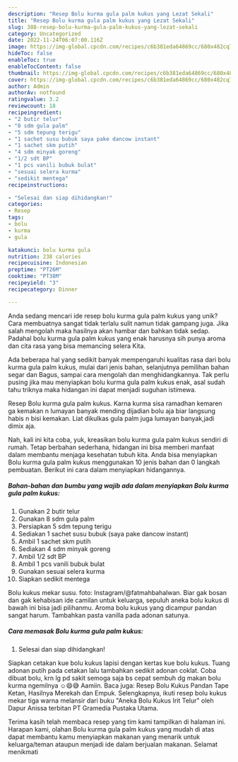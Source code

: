 ```yaml
---
description: "Resep Bolu kurma gula palm kukus yang Lezat Sekali"
title: "Resep Bolu kurma gula palm kukus yang Lezat Sekali"
slug: 388-resep-bolu-kurma-gula-palm-kukus-yang-lezat-sekali
category: Uncategorized
date: 2022-11-24T06:07:00.116Z
image: https://img-global.cpcdn.com/recipes/c6b381eda64869cc/680x482cq70/bolu-kurma-gula-palm-kukus-foto-resep-utama.jpg
hideToc: false
enableToc: true
enableTocContent: false
thumbnail: https://img-global.cpcdn.com/recipes/c6b381eda64869cc/680x482cq70/bolu-kurma-gula-palm-kukus-foto-resep-utama.jpg
cover: https://img-global.cpcdn.com/recipes/c6b381eda64869cc/680x482cq70/bolu-kurma-gula-palm-kukus-foto-resep-utama.jpg
author: Admin
authorAv: notfound
ratingvalue: 3.2
reviewcount: 18
recipeingredient:
- "2 butir telur"
- "8 sdm gula palm"
- "5 sdm tepung terigu"
- "1 sachet susu bubuk saya pake dancow instant"
- "1 sachet skm putih"
- "4 sdm minyak goreng"
- "1/2 sdt BP"
- "1 pcs vanili bubuk bulat"
- "sesuai selera kurma"
- "sedikit mentega"
recipeinstructions:

- "Selesai dan siap dihidangkan!"
categories:
- Resep
tags:
- bolu
- kurma
- gula

katakunci: bolu kurma gula 
nutrition: 238 calories
recipecuisine: Indonesian
preptime: "PT26M"
cooktime: "PT38M"
recipeyield: "3"
recipecategory: Dinner

---
```





Anda sedang mencari ide resep bolu kurma gula palm kukus yang unik? Cara membuatnya sangat tidak terlalu sulit namun tidak gampang juga. Jika salah mengolah maka hasilnya akan hambar dan bahkan tidak sedap. Padahal bolu kurma gula palm kukus yang enak harusnya sih punya aroma dan cita rasa yang bisa memancing selera Kita.





Ada beberapa hal yang sedikit banyak mempengaruhi kualitas rasa dari bolu kurma gula palm kukus, mulai dari jenis bahan, selanjutnya pemilihan bahan segar dan Bagus, sampai cara mengolah dan menghidangkannya. Tak perlu pusing jika mau menyiapkan bolu kurma gula palm kukus enak,      asal sudah tahu triknya maka hidangan ini dapat menjadi suguhan istimewa.














Resep Bolu kurma gula palm kukus. Karna kurma sisa ramadhan kemaren ga kemakan n lumayan banyak mending dijadian bolu aja biar langsung habis n bisi kemakan. Liat dikulkas gula palm juga lumayan banyak,jadi dimix aja.






Nah, kali ini kita coba, yuk, kreasikan bolu kurma gula palm kukus sendiri di rumah. Tetap berbahan sederhana, hidangan ini bisa memberi manfaat dalam membantu menjaga kesehatan tubuh kita. Anda bisa menyiapkan Bolu kurma gula palm kukus menggunakan 10 jenis bahan dan 0 langkah pembuatan. Berikut ini cara dalam menyiapkan hidangannya.

<!--inarticleads1-->

##### Bahan-bahan dan bumbu yang wajib ada dalam menyiapkan Bolu kurma gula palm kukus:

1. Gunakan 2 butir telur
1. Gunakan 8 sdm gula palm
1. Persiapkan 5 sdm tepung terigu
1. Sediakan 1 sachet susu bubuk (saya pake dancow instant)
1. Ambil 1 sachet skm putih
1. Sediakan 4 sdm minyak goreng
1. Ambil 1/2 sdt BP
1. Ambil 1 pcs vanili bubuk bulat
1. Gunakan sesuai selera kurma
1. Siapkan sedikit mentega


Bolu kukus mekar susu. foto: Instagram/@fatmahbahalwan. Biar gak bosan dan gak kehabisan ide camilan untuk keluarga, sepuluh aneka bolu kukus di bawah ini bisa jadi pilihanmu. Aroma bolu kukus yang dicampur pandan sangat harum. Tambahkan pasta vanilla pada adonan satunya. 

<!--inarticleads2-->

##### Cara memasak Bolu kurma gula palm kukus:


1. Selesai dan siap dihidangkan!

Siapkan cetakan kue bolu kukus lapisi dengan kertas kue bolu kukus. Tuang adonan putih pada cetakan lalu tambahkan sedikit adonan coklat. Coba dibuat bolu, krn lg pd sakit semoga saja bs cepat sembuh dg makan bolu kurma ngemilnya ☺😄😅 Aamiin. Baca juga: Resep Bolu Kukus Pandan Tape Ketan, Hasilnya Merekah dan Empuk. Selengkapnya, ikuti resep bolu kukus mekar tiga warna melansir dari buku &#34;Aneka Bolu Kukus Irit Telur&#34; oleh Dapur Anissa terbitan PT Gramedia Pustaka Utama. 

Terima kasih telah membaca resep yang tim kami tampilkan di halaman ini. Harapan kami, olahan Bolu kurma gula palm kukus yang mudah di atas dapat membantu kamu menyiapkan makanan yang menarik untuk keluarga/teman ataupun menjadi ide dalam berjualan makanan. Selamat menikmati
